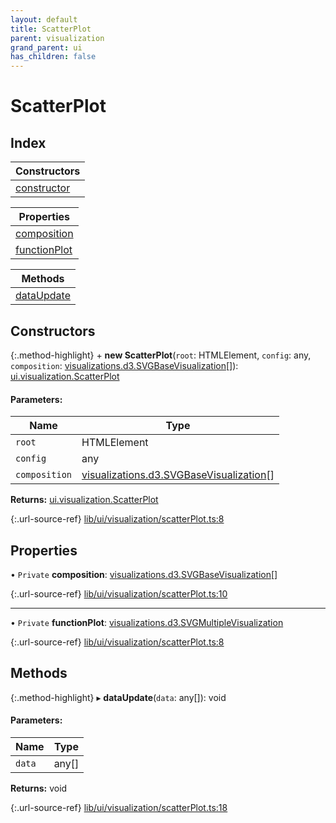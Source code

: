 ```yaml
---
layout: default
title: ScatterPlot
parent: visualization
grand_parent: ui
has_children: false
---
```


# ScatterPlot

## Index

| Constructors |
|-----------|
| [constructor](#constructor) |

| Properties |
|-----------|
| [composition](#composition) |
| [functionPlot](#functionplot) |

| Methods |
|-----------|
| [dataUpdate](#dataupdate) |

## Constructors

{:.method-highlight}
\+ **new ScatterPlot**(`root`: HTMLElement, `config`: any, `composition`: [visualizations.d3.SVGBaseVisualization](../visualizations_d3_svgbasevisualization)[]): [ui.visualization.ScatterPlot](../ui_visualization_scatterplot)

#### Parameters:

Name | Type |
------ | ------ |
`root` | HTMLElement |
`config` | any |
`composition` | [visualizations.d3.SVGBaseVisualization](../visualizations_d3_svgbasevisualization)[] |

**Returns:** [ui.visualization.ScatterPlot](../ui_visualization_scatterplot)

{:.url-source-ref}
[lib/ui/visualization/scatterPlot.ts:8](https://github.com/ascentcore/dataspot/blob/bdbcf73/lib/ui/visualization/scatterPlot.ts#L8)

## Properties

• `Private` **composition**: [visualizations.d3.SVGBaseVisualization](../visualizations_d3_svgbasevisualization)[]

{:.url-source-ref}
[lib/ui/visualization/scatterPlot.ts:10](https://github.com/ascentcore/dataspot/blob/bdbcf73/lib/ui/visualization/scatterPlot.ts#L10)

___

• `Private` **functionPlot**: [visualizations.d3.SVGMultipleVisualization](../visualizations_d3_svgmultiplevisualization)

{:.url-source-ref}
[lib/ui/visualization/scatterPlot.ts:8](https://github.com/ascentcore/dataspot/blob/bdbcf73/lib/ui/visualization/scatterPlot.ts#L8)

## Methods

{:.method-highlight}
▸ **dataUpdate**(`data`: any[]): void

#### Parameters:

Name | Type |
------ | ------ |
`data` | any[] |

**Returns:** void

{:.url-source-ref}
[lib/ui/visualization/scatterPlot.ts:18](https://github.com/ascentcore/dataspot/blob/bdbcf73/lib/ui/visualization/scatterPlot.ts#L18)
